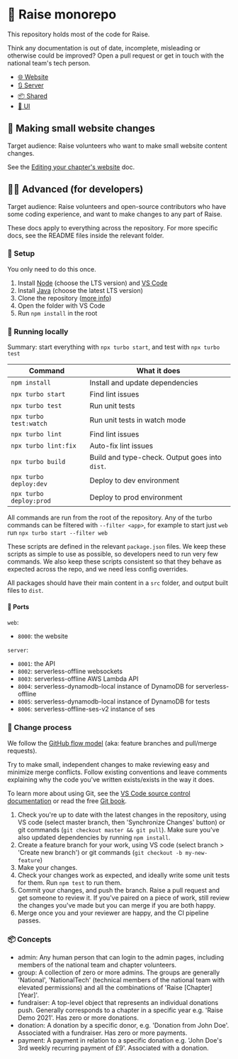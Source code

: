 # 🌌 Raise monorepo

This repository holds most of the code for Raise.

Think any documentation is out of date, incomplete, misleading or otherwise could be improved? Open a pull request or get in touch with the national team's tech person.

- [🌐 Website](./apps/web)
- [🔃 Server](./apps/server)
- [📦 Shared](./packages/shared)
- [🌈 UI](./packages/ui)

## 📝 Making small website changes

Target audience: Raise volunteers who want to make small website content changes.

See the [Editing your chapter's website](https://docs.google.com/document/d/1zKPq93_yagaYJ8QvAEilO8ZveSKTM7FxHwx4GFy-vRg/edit) doc.

## 🧑‍💻 Advanced (for developers)

Target audience: Raise volunteers and open-source contributors who have some coding experience, and want to make changes to any part of Raise.

These docs apply to everything across the repository. For more specific docs, see the README files inside the relevant folder.

### 🔧 Setup

You only need to do this once.

1. Install [Node](https://nodejs.org/) (choose the LTS version) and [VS Code](https://code.visualstudio.com/Download)
2. Install [Java](https://adoptium.net/) (choose the latest LTS version)
3. Clone the repository ([more info](https://docs.github.com/en/repositories/creating-and-managing-repositories/cloning-a-repository))
4. Open the folder with VS Code
5. Run `npm install` in the root

### 🏃 Running locally

Summary: start everything with `npx turbo start`, and test with `npx turbo test`

| Command                 | What it does                                   |
|-------------------------|------------------------------------------------|
| `npm install`           | Install and update dependencies                |
| `npx turbo start`       | Find lint issues                               |
| `npx turbo test`        | Run unit tests                                 |
| `npx turbo test:watch`  | Run unit tests in watch mode                   |
| `npx turbo lint`        | Find lint issues                               |
| `npx turbo lint:fix`    | Auto-fix lint issues                           |
| `npx turbo build`       | Build and type-check. Output goes into `dist`. |
| `npx turbo deploy:dev`  | Deploy to dev environment                      |
| `npx turbo deploy:prod` | Deploy to prod environment                     |

All commands are run from the root of the repository. Any of the turbo commands can be filtered with `--filter <app>`, for example to start just `web` run `npx turbo start --filter web`

These scripts are defined in the relevant `package.json` files. We keep these scripts as simple to use as possible, so developers need to run very few commands. We also keep these scripts consistent so that they behave as expected across the repo, and we need less config overrides.

All packages should have their main content in a `src` folder, and output built files to `dist`.

#### 🚢 Ports

`web`:
- `8000`: the website

`server`:
- `8001`: the API
- `8002`: serverless-offline websockets
- `8003`: serverless-offline AWS Lambda API
- `8004`: serverless-dynamodb-local instance of DynamoDB for serverless-offline
- `8005`: serverless-dynamodb-local instance of DynamoDB for tests
- `8006`: serverless-offline-ses-v2 instance of ses

### 🔀 Change process

We follow the [GitHub flow model](https://docs.github.com/en/get-started/quickstart/github-flow) (aka: feature branches and pull/merge requests).

Try to make small, independent changes to make reviewing easy and minimize merge conflicts. Follow existing conventions and leave comments explaining why the code you've written exists/exists in the way it does.

To learn more about using Git, see the [VS Code source control documentation](https://code.visualstudio.com/docs/sourcecontrol/overview) or read the free [Git book](https://git-scm.com/book/en/v2).

1. Check you're up to date with the latest changes in the repository, using VS code (select master branch, then 'Synchronize Changes' button) or git commands (`git checkout master && git pull`). Make sure you've also updated dependencies by running `npm install`.
2. Create a feature branch for your work, using VS code (select branch > 'Create new branch') or git commands (`git checkout -b my-new-feature`)
3. Make your changes.
4. Check your changes work as expected, and ideally write some unit tests for them. Run `npm test` to run them.
5. Commit your changes, and push the branch. Raise a pull request and get someone to review it. If you've paired on a piece of work, still review the changes you've made but you can merge if you are both happy.
6. Merge once you and your reviewer are happy, and the CI pipeline passes.

### 📦 Concepts

- admin: Any human person that can login to the admin pages, including members of the national team and chapter volunteers.
- group: A collection of zero or more admins. The groups are generally 'National', 'NationalTech' (technical members of the national team with elevated permissions) and all the combinations of 'Raise [Chapter] [Year]'.
- fundraiser: A top-level object that represents an individual donations push. Generally corresponds to a chapter in a specific year e.g. 'Raise Demo 2021'. Has zero or more donations.
- donation: A donation by a specific donor, e.g. 'Donation from John Doe'. Associated with a fundraiser. Has zero or more payments.
- payment: A payment in relation to a specific donation e.g. 'John Doe's 3rd weekly recurring payment of £9'. Associated with a donation.

